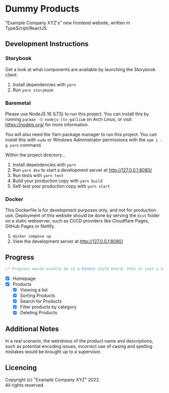 # Dummy Products

"Example Company XYZ's" new frontend website, written in TypeScript/ReactJS.

## Development Instructions

### Storybook

Get a look at what components are available by launching the Storybook client.

1. Install dependencies with `yarn`
2. Run `yarn storybook`

### Baremetal

Please use NodeJS 16 (LTS) to run this project.
You can install this by running `pacman -S nodejs-lts-gallium` on Arch Linux,
or visit https://nodejs.org/ for more information.

You will also need the Yarn package manager to run this project.
You can install this with `sudo` or Windows Administrator permissions with
the `npm i -g yarn` command.

Within the project directory...

1. Install dependencies with `yarn`
2. Run `yarn dev` to start a development server at http://127.0.0.1:8080/
3. Run tests with `yarn test`
4. Build your production copy with `yarn build`
5. Self-test your production copy with `yarn start`

### Docker

This Dockerfile is for development purposes only, and not for production use.
Deployment of this website should be done by serving the `dist` folder on a static webserver,
such as CI/CD providers like Cloudflare Pages, GitHub Pages or Netlify.

1. `docker compose up`
2. View the development server at http://127.0.0.1:8080/

## Progress

```ts
// Progress would usually be in a Kanban style board; this is just a simple tracker for myself.
```

- [x] Homepage
- [x] Products
  - [x] Viewing a list
  - [x] Sorting Products
  - [x] Search for Products
  - [x] Filter products by category
  - [x] Deleting Products

## Additional Notes

In a real scenario, the weirdness of the product name and descriptions, such as potential encoding issues,
incorrect use of casing and spelling mistakes would be brought up to a supervisor.

## Licencing

Copyright (c) "Example Company XYZ" 2022.  
All rights reserved.
